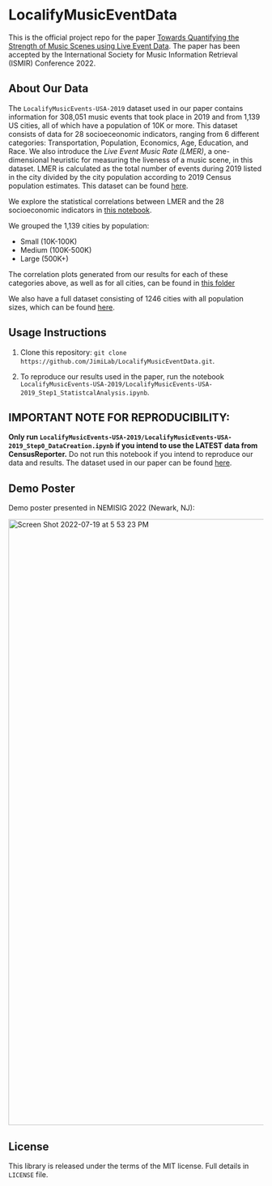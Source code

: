 # LocalifyMusicEventData

This is the official project repo for the paper [Towards Quantifying the Strength of Music Scenes using Live Event Data](https://drive.google.com/file/d/18UTmw81ZC8x4O-ZRC5MFIMVO32Dk0CAV/view?usp=sharing). The paper has been accepted by the International Society for Music Information Retrieval (ISMIR) Conference 2022. 

## About Our Data

The ```LocalifyMusicEvents-USA-2019``` dataset used in our paper contains information for 308,051 music events that took place in 2019 and from 1,139 US cities, all of which have a population of 10K or more. This dataset consists of data for 28 socioeceonomic indicators, ranging from 6 different categories: Transportation, Population, Economics, Age, Education, and Race. We also introduce the _Live Event Music Rate (LMER)_, a one-dimensional heuristic for measuring the liveness of a music scene, in this dataset. LMER is calculated as the total number of events during 2019 listed in the city divided by the city population according to 2019 Census population estimates. This dataset can be found [here](https://github.com/JimiLab/LocalifyMusicEventData/blob/main/LocalifyMusicEvents-USA-2019/data/LocalifyMusicEvents-USA-2019_paper.csv).

We explore the statistical correlations between LMER and the 28 socioeconomic indicators in [this notebook](https://github.com/JimiLab/LocalifyMusicEventData/blob/main/LocalifyMusicEvents-USA-2019/LocalifyMusicEvents-USA-2019_Step1_StatistcalAnalysis.ipynb). 

We grouped the 1,139 cities by population: 
- Small (10K-100K)
- Medium (100K-500K)
- Large (500K+)

The correlation plots generated from our results for each of these categories above, as well as for all cities, can be found in [this folder](https://github.com/JimiLab/LocalifyMusicEventData/tree/main/LocalifyMusicEvents-USA-2019/figures)

We also have a full dataset consisting of 1246 cities with all population sizes, which can be found [here](https://github.com/JimiLab/LocalifyMusicEventData/blob/main/LocalifyMusicEvents-USA-2019/data/LocalifyMusicEvents-USA-2019_full.csv).

## Usage Instructions

1) Clone this repository: ```git clone https://github.com/JimiLab/LocalifyMusicEventData.git```. 

2) To reproduce our results used in the paper, run the notebook ```LocalifyMusicEvents-USA-2019/LocalifyMusicEvents-USA-2019_Step1_StatistcalAnalysis.ipynb```.

## IMPORTANT NOTE FOR REPRODUCIBILITY:

**Only run ```LocalifyMusicEvents-USA-2019/LocalifyMusicEvents-USA-2019_Step0_DataCreation.ipynb``` if you intend to use the LATEST data from CensusReporter.** Do not run this notebook if you intend to reproduce our data and results. The dataset used in our paper can be found [here](https://github.com/JimiLab/LocalifyMusicEventData/blob/main/LocalifyMusicEvents-USA-2019/data/LocalifyMusicEvents-USA-2019_paper.csv). 


## Demo Poster

Demo poster presented in NEMISIG 2022 (Newark, NJ):

<img width="1197" alt="Screen Shot 2022-07-19 at 5 53 23 PM" src="https://user-images.githubusercontent.com/19521672/179855100-a532e248-3af1-4fd3-bc7a-a90b04b26783.png">


## License
This library is released under the terms of the MIT license. Full details in ```LICENSE``` file.
